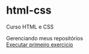 # html-css
 Curso HTML e CSS

Gerenciando meus repositórios  
<a href="https://maiconguiotti.github.io/html-css/exercicios/Ex001/index.html">Executar primeiro exercicio</a>